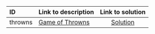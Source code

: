 | ID | Link to description | Link to solution |
|:---|:---|:---:|
| throwns | [Game of Throwns](https://open.kattis.com/problems/throwns) | [Solution](https://github.com/versenyi98/leetcode-solutions/tree/main/solutions/Game%20of%20Throwns)|
